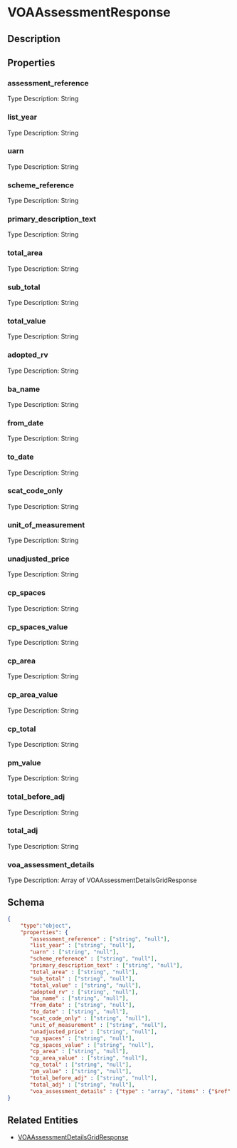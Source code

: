 # VOAAssessmentResponse
## Description

## Properties
### assessment_reference


Type Description: String
### list_year


Type Description: String
### uarn


Type Description: String
### scheme_reference


Type Description: String
### primary_description_text


Type Description: String
### total_area


Type Description: String
### sub_total


Type Description: String
### total_value


Type Description: String
### adopted_rv


Type Description: String
### ba_name


Type Description: String
### from_date


Type Description: String
### to_date


Type Description: String
### scat_code_only


Type Description: String
### unit_of_measurement


Type Description: String
### unadjusted_price


Type Description: String
### cp_spaces


Type Description: String
### cp_spaces_value


Type Description: String
### cp_area


Type Description: String
### cp_area_value


Type Description: String
### cp_total


Type Description: String
### pm_value


Type Description: String
### total_before_adj


Type Description: String
### total_adj


Type Description: String
### voa_assessment_details


Type Description: Array of VOAAssessmentDetailsGridResponse

## Schema
```json
{
    "type":"object",
    "properties": {
       "assessment_reference" : ["string", "null"],
       "list_year" : ["string", "null"],
       "uarn" : ["string", "null"],
       "scheme_reference" : ["string", "null"],
       "primary_description_text" : ["string", "null"],
       "total_area" : ["string", "null"],
       "sub_total" : ["string", "null"],
       "total_value" : ["string", "null"],
       "adopted_rv" : ["string", "null"],
       "ba_name" : ["string", "null"],
       "from_date" : ["string", "null"],
       "to_date" : ["string", "null"],
       "scat_code_only" : ["string", "null"],
       "unit_of_measurement" : ["string", "null"],
       "unadjusted_price" : ["string", "null"],
       "cp_spaces" : ["string", "null"],
       "cp_spaces_value" : ["string", "null"],
       "cp_area" : ["string", "null"],
       "cp_area_value" : ["string", "null"],
       "cp_total" : ["string", "null"],
       "pm_value" : ["string", "null"],
       "total_before_adj" : ["string", "null"],
       "total_adj" : ["string", "null"],
       "voa_assessment_details" : {"type" : "array", "items" : {"$ref" : "/schemas/VOAAssessmentDetailsGrid"}
}
```

## Related Entities
- [VOAAssessmentDetailsGridResponse](VOAAssessmentDetailsGridResponse.md)

